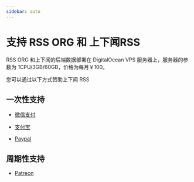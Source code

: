 ```yaml
---
sidebar: auto
---
```


# 支持 RSS ORG 和 上下闻RSS

RSS ORG 和上下闻的后端数据部署在 DigitalOcean VPS 服务器上，服务器的参数为 1CPU/3GB/60GB，价格为每月￥100。

您可以通过以下方式赞助上下闻 RSS


## 一次性支持

- [微信支付](https://imgur.com/jtkBnhx)

- [支付宝](https://imgur.com/6DFLch5)

- [Paypal](https://www.paypal.me/josherichchen)

## 周期性支持

- [Patreon](https://www.patreon.com/josherichchen)

